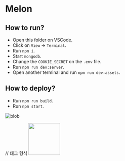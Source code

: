 # Melon

## How to run?

- Open this folder on VSCode.
- Click on `View` -> `Terminal`.
- Run `npm i`.
- Start `mongodb`.
- Change the `COOKIE_SECRET` on the `.env` file.
- Run `npm run dev:server`.
- Open another terminal and run `npm run dev:assets`.

## How to deploy?

- Run `npm run build`.
- Run `npm start`.

![blob](https://user-images.githubusercontent.com/115549917/235370384-fff2c09b-6c99-40b1-9320-0f9b3e77a9a9.svg)

// 태그 형식
<img src="https://user-images.githubusercontent.com/115549917/235370384-fff2c09b-6c99-40b1-9320-0f9b3e77a9a9.svg"  width="100" height="100">